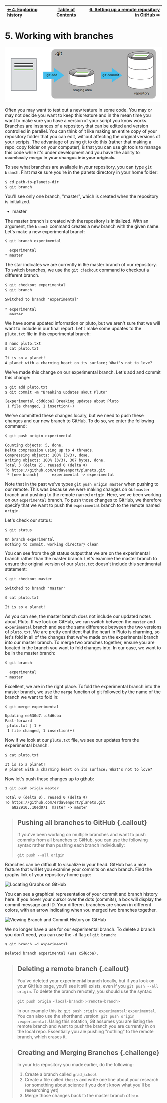 | [⬅ 4. Exploring history](04-exploring-history.md) | [Table of Contents](00-contents.md) |  [6. Setting up a remote repository in GitHub ➡](06-remotes-in-github.md) |
| :---- |:----:| ----:|

# 5. Working with branches

![The Git Staging Area](fig/git-staging-area.png)

Often you may want to test out a new feature in some code. You may or may not decide you want to keep this feature and in the mean time you want to make sure you have a version of your script you know works. Branches are instances of a repository that can be edited and version controlled in parallel. You can think of it like making an entire copy of your repository folder that you can edit, without affecting the original versions of your scripts. The advantage of using git to do this (rather that making a repo_copy folder on your computer), is that you can use git tools to manage this code while it's under development and you have the ability to seamlessly merge in your changes into your originals.

To see what branches are available in your repository, you can type `git branch`. First make sure you're in the planets directory in your home folder:

```
$ cd path-to-planets-dir
$ git branch
```
You'll see only one branch, "master", which is created when the repository is initialized.

* master

The master branch is created with the repository is initialized. With an argument, the `branch` command creates a new branch with the given name. Let's make a new experimental branch:

~~~ {.bash}
$ git branch experimental
~~~

~~~ {.output}
  experimental
* master
~~~

The star indicates we are currently in the master branch of our repository. To switch branches, we use the `git checkout` command to checkout a different branch. 

~~~ {.bash}
$ git checkout experimental
$ git branch
~~~

~~~ {.output}
Switched to branch 'experimental'

* experimental
  master
~~~

We have some updated information on pluto, but we aren't sure that we will want to include in our final report. Let's make some updates to the `pluto.txt` file in this experimental branch:

~~~ {.bash}
$ nano pluto.txt
$ cat pluto.txt
~~~

~~~ {.output}
It is so a planet!
A planet with a charming heart on its surface; What's not to love?
~~~

We've made this change on our experimental branch. Let's add and commit this change:

~~~ {.bash}
$ git add pluto.txt
$ git commit -m "Breaking updates about Pluto"
~~~

~~~ {.output}
[experimental c5d6cba] Breaking updates about Pluto
 1 file changed, 1 insertion(+)
~~~

We've committed these changes locally, but we need to push these changes and our new branch to GitHub. To do so, we enter the following command:  

~~~ {.bash}
$ git push origin experimental
~~~

~~~ {.output}
Counting objects: 5, done.
Delta compression using up to 4 threads.
Compressing objects: 100% (3/3), done.
Writing objects: 100% (3/3), 307 bytes, done.
Total 3 (delta 2), reused 0 (delta 0)
To https://github.com/erdavenport/planets.git
 * [new branch]      experimental -> experimental
~~~

Note that in the past we've types `git push origin master` when pushing to our remote.
This was because we were making changes on our `master` branch and pushing to the remote named `origin`.
Here, we've been working on our `experimental` branch. To push those changes to GitHub, we therefore specify that we want to push the `experimental` branch to the remote named `origin`. 

Let's check our status:

~~~ {.bash}
$ git status
~~~

~~~ {.output}
On branch experimental
nothing to commit, working directory clean
~~~

You can see from the git status output that we are on the experimental branch rather than the master branch. Let's examine the master branch to ensure the original version of our `pluto.txt` doesn't include this sentimental statement:

~~~ {.bash}
$ git checkout master
~~~

~~~ {.output}
Switched to branch 'master'
~~~

~~~ {.bash}
$ cat pluto.txt
~~~

~~~ {.output}
It is so a planet!
~~~

As you can see, the master branch does not include our updated notes about Pluto. 
If we look on GitHub, we can switch between the `master` and `experimental` branch and see the same difference between the two versions of `pluto.txt`. 
We are pretty confident that the heart in Pluto is charming, so let's fold in all of the changes that we've made on the experimental branch into our master branch. 
To merge two branches together, ensure you are located in the branch you want to fold changes into. 
In our case, we want to be in the master branch:

~~~ {.bash}
$ git branch
~~~

~~~ {.output}
  experimental
* master
~~~

Excellent, we are in the right place. To fold the experimental branch into the master branch, we use the `merge` function of git followed by the name of the branch we want to fold in:

~~~ {.bash}
$ git merge experimental
~~~

~~~ {.output}
Updating ee530d7..c5d6cba
Fast-forward
 pluto.txt | 1 +
 1 file changed, 1 insertion(+)
~~~

Now if we look at our `pluto.txt` file, we see our updates from the experimental branch:

~~~ {.bash}
$ cat pluto.txt
~~~

~~~ {.output}
It is so a planet!
A planet with a charming heart on its surface; What's not to love?
~~~

Now let's push these changes up to github:

~~~ {.bash}
$ git push origin master
~~~ 

~~~ {.output}
Total 0 (delta 0), reused 0 (delta 0)
To https://github.com/erdavenport/planets.git
   a822910..10ed071  master -> master
~~~

> ## Pushing all branches to GitHub {.callout}
> If you've been working on multiple branches and want to push commits from all branches to GitHub, you can use the following syntax rather than pushing each branch individually:  
>
> `git push --all origin`


Branches can be difficult to visualize in your head. GitHub has a nice feature that will let you examine your commits on each branch. Find the graphs link of your repository home page:

![Locating Graphs on GitHub](fig/github-find-graphs-image.png)  

You can see a graphical representation of your commit and branch history here. If you hover your cursor over the dots (commits), a box will display the commit message and ID. Your different branches are shown in different colors, with an arrow indicating when you merged two branches together.

![Viewing Branch and Commit History on GitHub](fig/github-graphs-image.png)

We no longer have a use for our experimental branch. To delete a branch you don't need, you can use the `-d` flag of `git branch`:

~~~ {.bash}
$ git branch -d experimental
~~~

~~~ {.output}
Deleted branch experimental (was c5d6cba).
~~~

> ## Deleting a remote branch {.callout}
> You've deleted your experimental branch locally, but if you look on your GitHub page, you'll see it still exists, even if you `git push --all origin`. 
> To delete the branch remotely, you should use the syntax:    
>
> `git push origin <local-branch>:<remote-branch>`  
>
> In our example this is: `git push origin experimental:experimental`.
> You can also use the shorthand version: `git push origin :experimental`. 
> Using this notation, Git assumes you are listing the remote branch and want to push the branch you are currently in on the local repo. 
> Essentially you are pushing "nothing" to the remote branch, which erases it.



> ## Creating and Merging Branches {.challenge}
>
> In your `bio` repository you made earlier, do the following:  
> 1. Create a branch called `grad_school`  
> 2. Create a file called `thesis` and write one line about your research (or something about science if you don't know what you'll be researching yet)  
> 3. Merge those changes back to the master branch of `bio`. 

